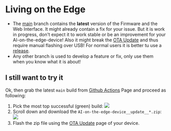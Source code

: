 # Living on the Edge

- The [main](https://github.com/jomjol/AI-on-the-edge-device/tree/main) branch contains the **latest** version of the Firmware and the Web Interface. It might already contain a fix for your issue. But it is work in progress, don't expect it to work stable or be an improvement for your AI-on-the-edge-device! Also it might break the [OTA Update](ota.md) and thus require manual flashing over USB! For normal users it is better tu use a [release](https://github.com/jomjol/AI-on-the-edge-device/releases).
 - Any other branch is used to develop a feature or fix, only use them when you know what it is about!

## I still want to try it

Ok, then grab the latest `main` build from [Github Actions](https://github.com/jomjol/AI-on-the-edge-device/actions/workflows/build.yaml?query=branch%3Amain) Page and proceed as following:

1. Pick the most top successful (green) build:
  ![](actions.png)  
2. Scroll down and download the `AI-on-the-edge-device__update__*.zip`:
  ![](update-artifact.png)  
5. Flash the zip file using the [OTA Update](ota.md) page of your device.
